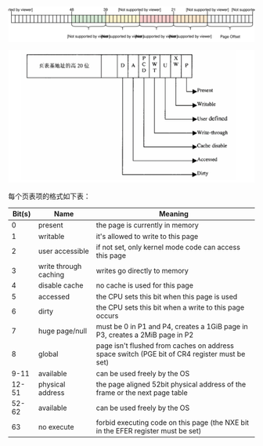 ![](./figure/x86_64_paging.svg)

![](./figure/x86_page_item_format.png)

每个页表项的格式如下表：

| Bit(s) | Name                  | Meaning                                                      |
| ------ | --------------------- | ------------------------------------------------------------ |
| 0      | present               | the page is currently in memory                              |
| 1      | writable              | it's allowed to write to this page                           |
| 2      | user accessible       | if not set, only kernel mode code can access this page       |
| 3      | write through caching | writes go directly to memory                                 |
| 4      | disable cache         | no cache is used for this page                               |
| 5      | accessed              | the CPU sets this bit when this page is used                 |
| 6      | dirty                 | the CPU sets this bit when a write to this page occurs       |
| 7      | huge page/null        | must be 0 in P1 and P4, creates a 1GiB page in P3, creates a 2MiB page in P2 |
| 8      | global                | page isn't flushed from caches on address space switch (PGE bit of CR4 register must be set) |
| 9-11   | available             | can be used freely by the OS                                 |
| 12-51  | physical address      | the page aligned 52bit physical address of the frame or the next page table |
| 52-62  | available             | can be used freely by the OS                                 |
| 63     | no execute            | forbid executing code on this page (the NXE bit in the EFER register must be set) |
